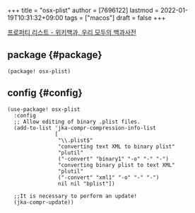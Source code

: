 +++
title = "osx-plist"
author = [7696122]
lastmod = 2022-01-19T10:31:32+09:00
tags = ["macos"]
draft = false
+++

[프로퍼티 리스트 - 위키백과, 우리 모두의 백과사전](https://ko.wikipedia.org/wiki/%ED%94%84%EB%A1%9C%ED%8D%BC%ED%8B%B0%5F%EB%A6%AC%EC%8A%A4%ED%8A%B8)  


## package {#package}

```elisp
(package! osx-plist)
```


## config {#config}

```elisp
(use-package! osx-plist
  :config
  ;; Allow editing of binary .plist files.
  (add-to-list 'jka-compr-compression-info-list
               [
                "\\.plist$"
                "converting text XML to binary plist"
                "plutil"
                ("-convert" "binary1" "-o" "-" "-")
                "converting binary plist to text XML"
                "plutil"
                ("-convert" "xml1" "-o" "-" "-")
                nil nil "bplist"])

  ;;It is necessary to perform an update!
  (jka-compr-update))
```
